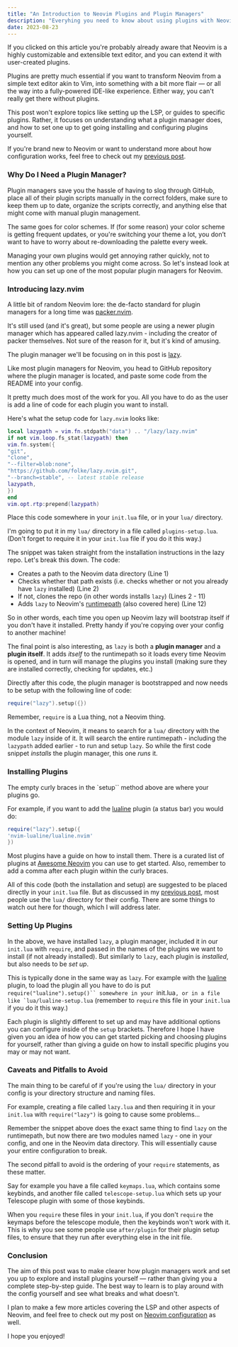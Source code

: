 ```yaml
---
title: "An Introduction to Neovim Plugins and Plugin Managers"
description: "Everyhing you need to know about using plugins with Neovim"
date: 2023-08-23
---
```


If you clicked on this article you're probably already aware that Neovim is a highly customizable and extensible text editor, and you can extend it with user-created plugins.

Plugins are pretty much essential if you want to transform Neovim from a simple text editor akin to Vim, into something with a bit more flair — or all the way into a fully-powered IDE-like experience. Either way, you can't really get there without plugins.

This post won't explore topics like setting up the LSP, or guides to specific plugins. Rather, it focuses on understanding what a plugin manager does, and how to set one up to get going installing and configuring plugins yourself.

If you're brand new to Neovim or want to understand more about how configuration works, feel free to check out my [previous post](/blog/a-beginners-guide-to-neovim-configuration).

### Why Do I Need a Plugin Manager?

Plugin managers save you the hassle of having to slog through GitHub, place all of their plugin scripts manually in the correct folders, make sure to keep them up to date, organize the scripts correctly, and anything else that might come with manual plugin management.

The same goes for color schemes. If (for some reason) your color scheme is getting frequent updates, or you're switching your theme a lot, you don’t want to have to worry about re-downloading the palette every week.

Managing your own plugins would get annoying rather quickly, not to mention any other problems you might come across. So let's instead look at how you can set up one of the most popular plugin managers for Neovim.

### Introducing lazy.nvim

A little bit of random Neovim lore: the de-facto standard for plugin managers for a long time was [packer.nvim](https://github.com/wbthomason/packer.nvim).

It's still used (and it's great), but some people are using a newer plugin manager which has appeared called lazy.nvim - including the creator of packer themselves. Not sure of the reason for it, but it's kind of amusing.

The plugin manager we'll be focusing on in this post is [lazy](https://github.com/folke/lazy.nvim).

Like most plugin managers for Neovim, you head to GitHub repository where the plugin manager is located, and paste some code from the README into your config.

It pretty much does most of the work for you. All you have to do as the user is add a line of code for each plugin you want to install.

Here's what the setup code for `lazy.nvim` looks like:

```lua
local lazypath = vim.fn.stdpath("data") .. "/lazy/lazy.nvim"
if not vim.loop.fs_stat(lazypath) then
vim.fn.system({
"git",
"clone",
"--filter=blob:none",
"https://github.com/folke/lazy.nvim.git",
"--branch=stable", -- latest stable release
lazypath,
})
end
vim.opt.rtp:prepend(lazypath)
```

Place this code somewhere in your `init.lua` file, or in your `lua/` directory.

I'm going to put it in my `lua/` directory in a file called `plugins-setup.lua`. (Don't forget to require it in your `init.lua` file if you do it this way.)

The snippet was taken straight from the installation instructions in the lazy repo. Let's break this down. The code:

- Creates a path to the Neovim data directory (Line 1)
- Checks whether that path exists (i.e. checks whether or not you already have `lazy` installed) (Line 2)
- If not, clones the repo (in other words installs `lazy`) (Lines 2 - 11)
- Adds `lazy` to Neovim's [runtimepath](https://neovim.io/doc/user/options.html#'runtimepath') (also covered here) (Line 12)

So in other words, each time you open up Neovim lazy will bootstrap itself if you don't have it installed. Pretty handy if you're copying over your config to another machine!

The final point is also interesting, as `lazy` is both a **plugin manager** and a **plugin itself**. It adds *itself* to the runtimepath so it loads every time Neovim is opened, and in turn will manage the plugins you install (making sure they are installed correctly, checking for updates, etc.)

Directly after this code, the plugin manager is bootstrapped and now needs to be setup with the following line of code:

```lua
require("lazy").setup({})
```

Remember, `require` is a Lua thing, not a Neovim thing.

In the context of Neovim, it means to search for a `lua/` directory with the module `lazy` inside of it. It will search the entire runtimepath - including the `lazypath` added earlier - to run and setup `lazy`. So while the first code snippet *installs* the plugin manager, this one *runs* it.

### Installing Plugins

The empty curly braces in the `setup`` method above are where your plugins go.

For example, if you want to add the [lualine](https://github.com/nvim-lualine/lualine.nvim) plugin (a status bar) you would do:

```lua
require("lazy").setup({
'nvim-lualine/lualine.nvim'
})
```

Most plugins have a guide on how to install them. There is a curated list of plugins at [Awesome Neovim](https://github.com/rockerBOO/awesome-neovim) you can use to get started. Also, remember to add a comma after each plugin within the curly braces.

All of this code (both the installation and setup) are suggested to be placed directly in your `init.lua` file. But as discussed in my [previous post](/blog/a-beginners-guide-to-neovim-configuration), most people use the `lua/` directory for their config. There are some things to watch out here for though, which I will address later.

### Setting Up Plugins

In the above, we have installed `lazy`, a plugin manager, included it in our `init.lua` with `require`, and passed in the names of the plugins we want to install (if not already installed). But similarly to `lazy`, each plugin is *installed*, but also needs to be *set up*.

This is typically done in the same way as `lazy`. For example with the [lualine](https://github.com/nvim-lualine/lualine.nvim#starting-lualine) plugin, to load the plugin all you have to do is put `require("lualine").setup()`` somewhere in your `init.lua``, or in a file like `lua/lualine-setup.lua`` (remember to `require` this file in your `init.lua` if you do it this way.)

Each plugin is slightly different to set up and may have additional options you can configure inside of the `setup` brackets. Therefore I hope I have given you an idea of how you can get started picking and choosing plugins for yourself, rather than giving a guide on how to install specific plugins you may or may not want.

### Caveats and Pitfalls to Avoid

The main thing to be careful of if you're using the `lua/` directory in your config is your directory structure and naming files.

For example, creating a file called `lazy.lua` and then requiring it in your `init.lua` with `require("lazy")` is going to cause some problems...

Remember the snippet above does the exact same thing to find `lazy` on the runtimepath, but now there are two modules named `lazy` - one in your config, and one in the Neovim data directory. This will essentially cause your entire configuration to break.

The second pitfall to avoid is the ordering of your `require` statements, as these matter.

Say for example you have a file called `keymaps.lua`, which contains some keybinds, and another file called `telescope-setup.lua` which sets up your Telescope plugin with some of those keybinds.

When you `require` these files in your `init.lua`, if you don't `require` the keymaps before the telescope module, then the keybinds won't work with it. This is why you see some people use `after/plugin` for their plugin setup files, to ensure that they run after everything else in the init file.

### Conclusion

The aim of this post was to make clearer how plugin managers work and set you up to explore and install plugins yourself — rather than giving you a complete step-by-step guide. The best way to learn is to play around with the config yourself and see what breaks and what doesn't.

I plan to make a few more articles covering the LSP and other aspects of Neovim, and feel free to check out my post on [Neovim configuration](/blog/a-beginners-guide-to-neovim-configuration) as well.

I hope you enjoyed!
